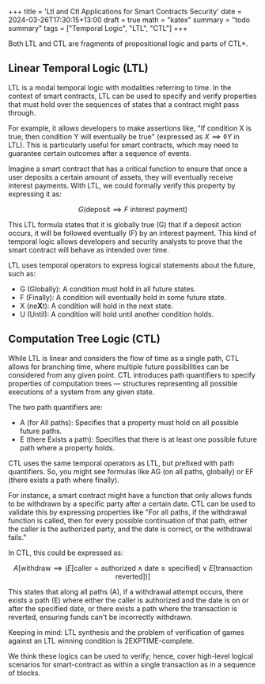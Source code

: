 +++
title = 'Ltl and Ctl Applications for Smart Contracts Security'
date = 2024-03-26T17:30:15+13:00
draft = true
math = "katex"
summary = "todo summary"
tags = ["Temporal Logic", "LTL", "CTL"]
+++


Both LTL and CTL are fragments of propositional logic and parts of CTL*.

## Linear Temporal Logic (LTL)

LTL is a modal temporal logic with modalities referring to time. In the context of smart contracts, LTL can be used to specify and verify properties that must hold over the sequences of states that a contract might pass through.

For example, it allows developers to make assertions like, "If condition X is true, then condition Y will eventually be true" (expressed as $X \implies \lozenge Y$ in LTL). This is particularly useful for smart contracts, which may need to guarantee certain outcomes after a sequence of events.

Imagine a smart contract that has a critical function to ensure that once a user deposits a certain amount of assets, they will eventually receive interest payments. With LTL, we could formally verify this property by expressing it as:

$$
G(\text{deposit} \implies F\text{ interest payment})
$$


This LTL formula states that it is globally true (G) that if a deposit action occurs, it will be followed eventually (F) by an interest payment. This kind of temporal logic allows developers and security analysts to prove that the smart contract will behave as intended over time.

LTL uses temporal operators to express logical statements about the future, such as:
- G (Globally): A condition must hold in all future states.
- F (Finally): A condition will eventually hold in some future state.
- X (ne**X**t): A condition will hold in the next state.
- U (Until): A condition will hold until another condition holds.

## Computation Tree Logic (CTL)

While LTL is linear and considers the flow of time as a single path, CTL allows for branching time, where multiple future possibilities can be considered from any given point. CTL introduces path quantifiers to specify properties of computation trees — structures representing all possible executions of a system from any given state.

The two path quantifiers are:
- A (for All paths): Specifies that a property must hold on all possible future paths.
- E (there Exists a path): Specifies that there is at least one possible future path where a property holds.

CTL uses the same temporal operators as LTL, but prefixed with path quantifiers. So, you might see formulas like AG (on all paths, globally) or EF (there exists a path where finally).

For instance, a smart contract might have a function that only allows funds to be withdrawn by a specific party after a certain date. CTL can be used to validate this by expressing properties like "For all paths, if the withdrawal function is called, then for every possible continuation of that path, either the caller is the authorized party, and the date is correct, or the withdrawal fails."

In CTL, this could be expressed as:

$$
A[\text{withdraw} \implies (E[\text{caller} = \text{authorized} \land \text{date} \geq \text{specified}] \lor E[\text{transaction reverted}])]
$$

This states that along all paths (A), if a withdrawal attempt occurs, there exists a path (E) where either the caller is authorized and the date is on or after the specified date, or there exists a path where the transaction is reverted, ensuring funds can't be incorrectly withdrawn.

Keeping in mind: LTL synthesis and the problem of verification of games against an LTL winning condition is 2EXPTIME-complete.

We think these logics can be used to verify; hence, cover high-level logical scenarios for smart-contract as within a single transaction as in a sequence of blocks.

